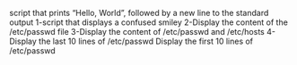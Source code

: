 script that prints “Hello, World”, followed by a new line to the standard output
1-script that displays a confused smiley
2-Display the content of the /etc/passwd file
3-Display the content of /etc/passwd and /etc/hosts
4-Display the last 10 lines of /etc/passwd
Display the first 10 lines of /etc/passwd
